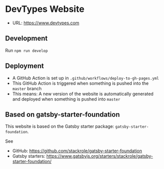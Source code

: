 # DevTypes Website

- URL: https://www.devtypes.com

## Development

Run `npm run develop`

## Deployment

- A GitHub Action is set up in `.github/workflows/deploy-to-gh-pages.yml`
- This GitHub Action is triggered when something is pushed into the `master` branch
- This means: A new version of the website is automatically generated and deployed when something is pushed into `master` 

## Based on gatsby-starter-foundation

This website is based on the Gatsby starter package: `gatsby-starter-foundation`.

See
- GitHub: https://github.com/stackrole/gatsby-starter-foundation
- Gatsby starters: https://www.gatsbyjs.org/starters/stackrole/gatsby-starter-foundation/
